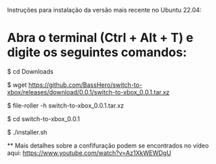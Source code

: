 Instruções para instalação da versão mais recente no Ubuntu 22.04:

Abra o terminal (Ctrl + Alt + T) e digite os seguintes comandos:
=

$ cd Downloads

$ wget https://github.com/BassHero/switch-to-xbox/releases/download/0.0.1/switch-to-xbox_0.0.1.tar.xz

$ file-roller -h switch-to-xbox_0.0.1.tar.xz

$ cd switch-to-xbox_0.0.1

$ ./installer.sh

**
Mais detalhes sobre a confifuração podem se encontrados no vídeo aqui:
https://www.youtube.com/watch?v=Az1XkWEWDgU


